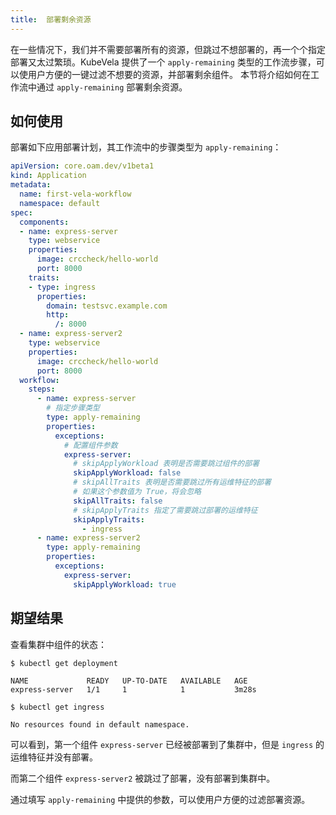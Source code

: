 ```yaml
---
title:  部署剩余资源
---
```


在一些情况下，我们并不需要部署所有的资源，但跳过不想部署的，再一个个指定部署又太过繁琐。KubeVela 提供了一个 `apply-remaining` 类型的工作流步骤，可以使用户方便的一键过滤不想要的资源，并部署剩余组件。
本节将介绍如何在工作流中通过 `apply-remaining` 部署剩余资源。

## 如何使用

部署如下应用部署计划，其工作流中的步骤类型为 `apply-remaining`：

```yaml
apiVersion: core.oam.dev/v1beta1
kind: Application
metadata:
  name: first-vela-workflow
  namespace: default
spec:
  components:
  - name: express-server
    type: webservice
    properties:
      image: crccheck/hello-world
      port: 8000
    traits:
    - type: ingress
      properties:
        domain: testsvc.example.com
        http:
          /: 8000
  - name: express-server2
    type: webservice
    properties:
      image: crccheck/hello-world
      port: 8000
  workflow:
    steps:
      - name: express-server
        # 指定步骤类型
        type: apply-remaining
        properties:
          exceptions:
            # 配置组件参数
            express-server:
              # skipApplyWorkload 表明是否需要跳过组件的部署
              skipApplyWorkload: false
              # skipAllTraits 表明是否需要跳过所有运维特征的部署
              # 如果这个参数值为 True，将会忽略 
              skipAllTraits: false
              # skipApplyTraits 指定了需要跳过部署的运维特征
              skipApplyTraits:
                - ingress
      - name: express-server2
        type: apply-remaining
        properties:
          exceptions:
            express-server:
              skipApplyWorkload: true
```

## 期望结果

查看集群中组件的状态：

```shell
$ kubectl get deployment

NAME             READY   UP-TO-DATE   AVAILABLE   AGE
express-server   1/1     1            1           3m28s

$ kubectl get ingress

No resources found in default namespace.
```

可以看到，第一个组件 `express-server` 已经被部署到了集群中，但是 `ingress` 的运维特征并没有部署。

而第二个组件 `express-server2` 被跳过了部署，没有部署到集群中。

通过填写 `apply-remaining` 中提供的参数，可以使用户方便的过滤部署资源。